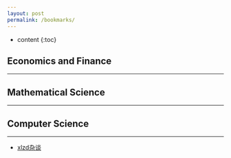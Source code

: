 ```yaml
---
layout: post
permalink: /bookmarks/
---
```


* content
{:toc}


## Economics and Finance
-------


## Mathematical Science
-------



## Computer Science
-------

* [xlzd杂谈](http://xlzd.me/)





